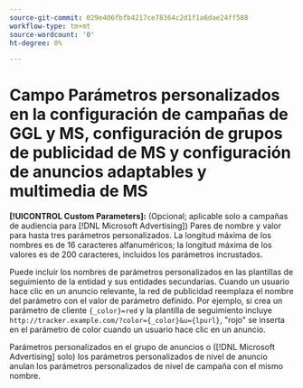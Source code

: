 ```yaml
---
source-git-commit: 029e406fbfb4217ce78364c2d1f1a6dae24ff588
workflow-type: tm+mt
source-wordcount: '0'
ht-degree: 0%

---
```

# Campo Parámetros personalizados en la configuración de campañas de GGL y MS, configuración de grupos de publicidad de MS y configuración de anuncios adaptables y multimedia de MS

**[!UICONTROL Custom Parameters]:** (Opcional; aplicable solo a campañas de audiencia para [!DNL Microsoft Advertising]) Pares de nombre y valor para hasta tres parámetros personalizados. La longitud máxima de los nombres es de 16 caracteres alfanuméricos; la longitud máxima de los valores es de 200 caracteres, incluidos los parámetros incrustados.

Puede incluir los nombres de parámetros personalizados en las plantillas de seguimiento de la entidad y sus entidades secundarias. Cuando un usuario hace clic en un anuncio relevante, la red de publicidad reemplaza el nombre del parámetro con el valor de parámetro definido. Por ejemplo, si crea un parámetro de cliente `{_color}=red` y la plantilla de seguimiento incluye `http://tracker.example.com/?color={_color}&u={lpurl}`, &quot;rojo&quot; se inserta en el parámetro de color cuando un usuario hace clic en un anuncio.

Parámetros personalizados en el grupo de anuncios o ([!DNL Microsoft Advertising] solo) los parámetros personalizados de nivel de anuncio anulan los parámetros personalizados de nivel de campaña con el mismo nombre.
